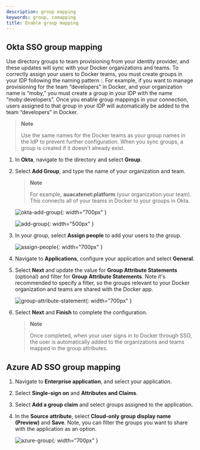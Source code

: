 ```yaml
---
description: group mapping
keywords: group, comapping
title: Enable group mapping
---
```


## Okta SSO group mapping

Use directory groups to team provisioning from your identity provider, and these updates will sync with your Docker organizations and teams.
To correctly assign your users to Docker teams, you must create groups in your IDP following the naming pattern <organization>:<team>. For example, if you want to manage provisioning for the team “developers” in Docker, and your organization name is “moby,” you must create a group in your IDP with the name “moby:developers”. Once you enable group mappings in your connection, users assigned to that group in your IDP will automatically be added to the team “developers” in Docker.

   > **Note**
   >
   > Use the same names for the Docker teams as your group names in the IdP to prevent further configuration. When you sync groups, a group is created if it doesn't already exist.

1. In **Okta**, navigate to the directory and select **Group**.
2. Select **Add Group**, and type the name of your organization and team.

    > **Note**
    >
    > For example, **auacatenet:platform** (your organization:your team). This connects all of your teams in Docker to your groups in Okta.

    ![okta-add-group](images/okta-add-group.png){: width="700px" }

    ![add-group](images/add-group.png){: width="500px" }

3. In your group, select **Assign people** to add your users to the group.

    ![assign-people](images/assign-people.png){: width="700px" }

4. Navigate to **Applications**, configure your application and select **General**.
5. Select **Next** and update the value for **Group Attribute Statements** (optional) and filter for **Group Attribute Statements**. Note it's recommended to specify a filter, so the groups relevant to your Docker organization and teams are shared with the Docker app.

    ![group-attribute-statement](images/group-attribute-statement.png){: width="700px" }

6. Select **Next** and **Finish** to complete the configuration.

    > **Note**
    >
    > Once completed, when your user signs in to Docker through SSO, the user is automatically added to the organizations and teams mapped in the group attributes.

## Azure AD SSO group mapping

1. Navigate to **Enterprise application**, and select your application.
2. Select **Single-sign on** and **Attributes and Claims**.
3. Select **Add a group claim** and select groups assigned to the application.
4. In the **Source attribute**, select **Cloud-only group display name (Preview)** and **Save**. Note, you can filter the groups you want to share with the application as an option.

    ![azure-group](images/azure-group.png){: width="700px" }
